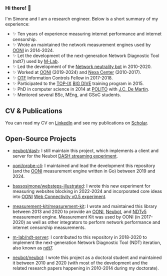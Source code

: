 ### Hi there! 🙌

I'm Simone and I am a research engineer. Below is a short summary of my experience:

- ✨ Ten years of experience measuring internet performance and internet censorship.
- ✨ Wrote an maintained the network measurement engines used by [OONI](https://ooni.org/) in 2014-2024.
- ✨ Let the development of the next-generation Network Diagnostic Tool (ndt7) used by [M-Lab](https://measurementlab.net/).
- ✨ Led the development of the [Network neutrality bot](https://github.com/neubot/neubot) in 2010-2020.
- ✨ Worked at [OONI](https://ooni.org/) (2019-2024) and [Nexa Center](https://nexa.polito.it/) (2010-2017).
- ✨ [OTF](https://www.opentech.fund/) Information Controls Fellow in 2017-2018.
- ✨ Participated to the [TOP-IX](https://www.top-ix.org/) [BIG DIVE](https://github.com/bigdive) training program in 2015.
- ✨ PhD in computer science in 2014 at [POLITO](https://www.polito.it/) with [J.C. De Martin](https://demartin.polito.it/).
- ✨ Mentored several BSc, MEng, and GSoC students.

## CV & Publications

You can read my CV on [LinkedIn](https://www.linkedin.com/in/bassosimone/) and see my publications on [Scholar](https://scholar.google.com/citations?user=f_TerfgAAAAJ&hl=en).

## Open-Source Projects

- [neubot/dash](https://github.com/neubot/dash): I still maintain this project, which implements a client and server for the Neubot [DASH streaming experiment](https://github.com/ooni/spec/blob/master/nettests/ts-021-dash.md).

- [ooni/probe-cli](https://github.com/ooni/probe-cli): I maintained and lead the development this repository (and the [OONI](https://ooni.org/) measurement engine written in Go) between 2019 and 2024.

- [bassosimone/websteps-illustrated](https://github.com/bassosimone/websteps-illustrated): I wrote this new experiment for measuring websites blocking in 2022-2024 and incorporated core ideas into [OONI](https://ooni.org/) [Web Connectivity v0.5 experiment](https://github.com/ooni/probe-cli/tree/v3.23.0/internal/experiment/webconnectivitylte).

- [measurement-kit/measurement-kit](https://github.com/measurement-kit/measurement-kit): I wrote and maintained this library between 2013 and 2020 to provide an [OONI](https://ooni.org/), [Neubot](https://github.com/neubot/neubot), and [NDTv5](https://github.com/ndt-project/ndt) measurement engine. Measurement Kit was used by OONI (in 2017-2020) as well as other integrators to perform network performance and internet censorship measurements.

- [m-lab/ndt-server](https://github.com/m-lab/ndt-server): I contributed to this repository in 2018-2020 to implement the next-generation Network Diagnostic Tool (NDT) iteration, also known as [ndt7](https://github.com/m-lab/ndt-server/blob/v0.22.0/spec/ndt7-protocol.md).

- [neubot/neubot](https://github.com/neubot/neubot): I wrote this project as a doctoral student and maintained it between 2010 and 2020 (with most of the development and the related research papers happening in 2010-2014 during my doctorate).
